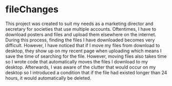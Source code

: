 # fileChanges
This project was created to suit my needs as a marketing director and secretary for societies that use multiple accounts. Oftentimes, I have to download posters and files and upload them elsewhere on the internet. During this process, finding the files I have downloaded becomes very difficult. However, I have noticed that if I move my files from download to desktop, they show up on my recent page when uploading which means I save the time of searching for the file. However, moving files also takes time so I wrote code that automatically moves the files I download to my desktop. Afterwards, I was aware of the clutter that would occur on my desktop so I introduced a condition that if the file had existed longer than 24 hours, it would automatically be deleted.
